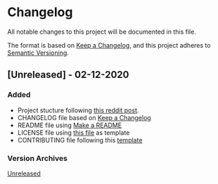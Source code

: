 # Changelog

All notable changes to this project will be documented in this file.

The format is based on [Keep a Changelog](https://keepachangelog.com/en/1.0.0/),
and this project adheres to [Semantic Versioning](https://semver.org/spec/v2.0.0.html).


## [Unreleased] - 02-12-2020

### Added

- Project stucture following [this reddit post](https://www.reddit.com/r/godot/comments/b0dgb1/how_to_organize_project/).
- CHANGELOG file based on [Keep a Changelog](https://keepachangelog.com/en/1.0.0/)
- README file using [Make a README](https://www.makeareadme.com/)
- LICENSE file using [this file](https://www.mit.edu/~amini/LICENSE.md) as template
- CONTRIBUTING file following this [template](https://gist.github.com/briandk/3d2e8b3ec8daf5a27a62#file-contributing-md)

### Version Archives

[Unreleased](https://gitlab.com/rasmez/godot-classics/)

